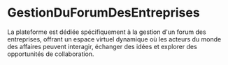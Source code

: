 # GestionDuForumDesEntreprises
La plateforme est dédiée spécifiquement à la gestion d'un forum des entreprises, offrant un espace virtuel dynamique où les acteurs du monde des affaires peuvent interagir, échanger des idées et explorer des opportunités de collaboration. 

